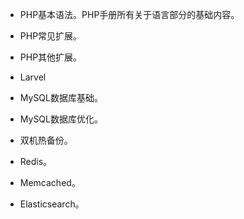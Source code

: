 - PHP基本语法。PHP手册所有关于语言部分的基础内容。

- PHP常见扩展。

- PHP其他扩展。

- Larvel

- MySQL数据库基础。

- MySQL数据库优化。

- 双机热备份。

- Redis。

- Memcached。

- Elasticsearch。
